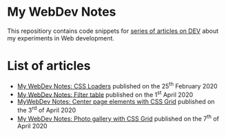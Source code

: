 # My WebDev Notes
This repositiory contains code snippets for [series of articles on DEV](https://dev.to/ziizium/my-webdev-notes-5305) about my experiments in Web development.

# List of articles
* [My WebDev Notes: CSS Loaders](https://dev.to/ziizium/my-webdev-notes-css-loaders-398m) published on the 25<sup>th</sup> February 2020
* [My WebDev Notes: Filter table](https://dev.to/ziizium/my-webdev-notes-filter-table-4f5f) published on the 1<sup>st</sup> April 2020
* [MyWebDev Notes: Center page elements with CSS Grid](https://dev.to/ziizium/my-webdev-notes-center-page-elements-with-css-grid-3gke) published on the 3<sup>rd</sup> of April 2020
* [ My WebDev Notes: Photo gallery with CSS Grid](https://dev.to/ziizium/my-webdev-notes-photo-gallery-with-css-grid-a7k) published on the 7<sup>th</sup> of April 2020

